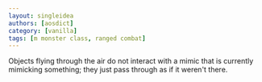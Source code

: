 ```yaml
---
layout: singleidea
authors: [aosdict]
category: [vanilla]
tags: [m monster class, ranged combat]
---
```

Objects flying through the air do not interact with a mimic that is currently mimicking something; they just pass through as if it weren't there.
